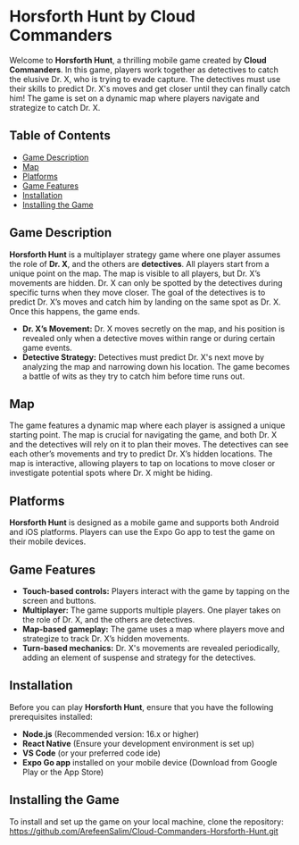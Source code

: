 # Horsforth Hunt by Cloud Commanders

Welcome to **Horsforth Hunt**, a thrilling mobile game created by **Cloud Commanders**. In this game, players work together as detectives to catch the elusive Dr. X, who is trying to evade capture. The detectives must use their skills to predict Dr. X's moves and get closer until they can finally catch him! The game is set on a dynamic map where players navigate and strategize to catch Dr. X.

## Table of Contents
- [Game Description](#game-description)
- [Map](#map)
- [Platforms](#platforms)
- [Game Features](#game-features)
- [Installation](#installation)
- [Installing the Game](#installing-the-game)

## Game Description

**Horsforth Hunt** is a multiplayer strategy game where one player assumes the role of **Dr. X**, and the others are **detectives**. All players start from a unique point on the map. The map is visible to all players, but Dr. X’s movements are hidden. Dr. X can only be spotted by the detectives during specific turns when they move closer. The goal of the detectives is to predict Dr. X’s moves and catch him by landing on the same spot as Dr. X. Once this happens, the game ends.

- **Dr. X’s Movement:** Dr. X moves secretly on the map, and his position is revealed only when a detective moves within range or during certain game events.
- **Detective Strategy:** Detectives must predict Dr. X's next move by analyzing the map and narrowing down his location. The game becomes a battle of wits as they try to catch him before time runs out.

## Map

The game features a dynamic map where each player is assigned a unique starting point. The map is crucial for navigating the game, and both Dr. X and the detectives will rely on it to plan their moves. The detectives can see each other’s movements and try to predict Dr. X’s hidden locations. The map is interactive, allowing players to tap on locations to move closer or investigate potential spots where Dr. X might be hiding.

## Platforms

**Horsforth Hunt** is designed as a mobile game and supports both Android and iOS platforms. Players can use the Expo Go app to test the game on their mobile devices.

## Game Features

- **Touch-based controls:** Players interact with the game by tapping on the screen and buttons.
- **Multiplayer:** The game supports multiple players. One player takes on the role of Dr. X, and the others are detectives.
- **Map-based gameplay:** The game uses a map where players move and strategize to track Dr. X’s hidden movements.
- **Turn-based mechanics:** Dr. X's movements are revealed periodically, adding an element of suspense and strategy for the detectives.

## Installation

Before you can play **Horsforth Hunt**, ensure that you have the following prerequisites installed:

- **Node.js** (Recommended version: 16.x or higher)
- **React Native** (Ensure your development environment is set up)
- **VS Code** (or your preferred code ide)
- **Expo Go app** installed on your mobile device (Download from Google Play or the App Store)

## Installing the Game

To install and set up the game on your local machine, clone the repository:
https://github.com/ArefeenSalim/Cloud-Commanders-Horsforth-Hunt.git